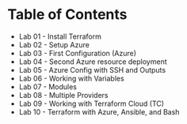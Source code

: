 # Table of Contents

- Lab 01 - Install Terraform
- Lab 02 - Setup Azure
- Lab 03 - First Configuration (Azure)
- Lab 04 - Second Azure resource deployment
- Lab 05 - Azure Config with SSH and Outputs
- Lab 06 - Working with Variables
- Lab 07 - Modules
- Lab 08 - Multiple Providers
- Lab 09 - Working with Terraform Cloud (TC)
- Lab 10 - Terraform with Azure, Ansible, and Bash

